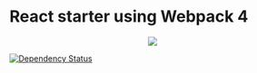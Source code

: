 # React starter using Webpack 4
<p align="center"><img src="https://user-images.githubusercontent.com/17679391/27007427-e6779b84-4e18-11e7-9b97-0f48b1d03d69.png"/></p>

[![Dependency Status](https://david-dm.org/ncoi/react-starter.svg?style=flat-square)](https://david-dm.org/ncoi/react-starter)
